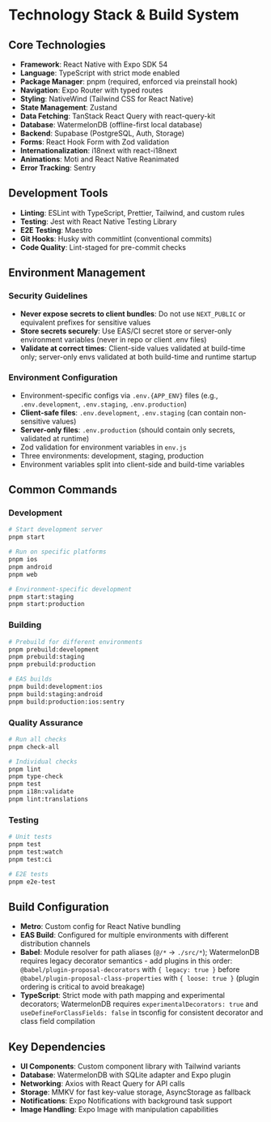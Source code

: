 # Technology Stack & Build System

## Core Technologies

- **Framework**: React Native with Expo SDK 54
- **Language**: TypeScript with strict mode enabled
- **Package Manager**: pnpm (required, enforced via preinstall hook)
- **Navigation**: Expo Router with typed routes
- **Styling**: NativeWind (Tailwind CSS for React Native)
- **State Management**: Zustand
- **Data Fetching**: TanStack React Query with react-query-kit
- **Database**: WatermelonDB (offline-first local database)
- **Backend**: Supabase (PostgreSQL, Auth, Storage)
- **Forms**: React Hook Form with Zod validation
- **Internationalization**: i18next with react-i18next
- **Animations**: Moti and React Native Reanimated
- **Error Tracking**: Sentry

## Development Tools

- **Linting**: ESLint with TypeScript, Prettier, Tailwind, and custom rules
- **Testing**: Jest with React Native Testing Library
- **E2E Testing**: Maestro
- **Git Hooks**: Husky with commitlint (conventional commits)
- **Code Quality**: Lint-staged for pre-commit checks

## Environment Management

### Security Guidelines

- **Never expose secrets to client bundles**: Do not use `NEXT_PUBLIC` or equivalent prefixes for sensitive values
- **Store secrets securely**: Use EAS/CI secret store or server-only environment variables (never in repo or client .env files)
- **Validate at correct times**: Client-side values validated at build-time only; server-only envs validated at both build-time and runtime startup

### Environment Configuration

- Environment-specific configs via `.env.{APP_ENV}` files (e.g., `.env.development`, `.env.staging`, `.env.production`)
- **Client-safe files**: `.env.development`, `.env.staging` (can contain non-sensitive values)
- **Server-only files**: `.env.production` (should contain only secrets, validated at runtime)
- Zod validation for environment variables in `env.js`
- Three environments: development, staging, production
- Environment variables split into client-side and build-time variables

## Common Commands

### Development

```bash
# Start development server
pnpm start

# Run on specific platforms
pnpm ios
pnpm android
pnpm web

# Environment-specific development
pnpm start:staging
pnpm start:production
```

### Building

```bash
# Prebuild for different environments
pnpm prebuild:development
pnpm prebuild:staging
pnpm prebuild:production

# EAS builds
pnpm build:development:ios
pnpm build:staging:android
pnpm build:production:ios:sentry
```

### Quality Assurance

```bash
# Run all checks
pnpm check-all

# Individual checks
pnpm lint
pnpm type-check
pnpm test
pnpm i18n:validate
pnpm lint:translations
```

### Testing

```bash
# Unit tests
pnpm test
pnpm test:watch
pnpm test:ci

# E2E tests
pnpm e2e-test
```

## Build Configuration

- **Metro**: Custom config for React Native bundling
- **EAS Build**: Configured for multiple environments with different distribution channels
- **Babel**: Module resolver for path aliases (`@/*` → `./src/*`); WatermelonDB requires legacy decorator semantics - add plugins in this order: `@babel/plugin-proposal-decorators` with `{ legacy: true }` before `@babel/plugin-proposal-class-properties` with `{ loose: true }` (plugin ordering is critical to avoid breakage)
- **TypeScript**: Strict mode with path mapping and experimental decorators; WatermelonDB requires `experimentalDecorators: true` and `useDefineForClassFields: false` in tsconfig for consistent decorator and class field compilation

## Key Dependencies

- **UI Components**: Custom component library with Tailwind variants
- **Database**: WatermelonDB with SQLite adapter and Expo plugin
- **Networking**: Axios with React Query for API calls
- **Storage**: MMKV for fast key-value storage, AsyncStorage as fallback
- **Notifications**: Expo Notifications with background task support
- **Image Handling**: Expo Image with manipulation capabilities

